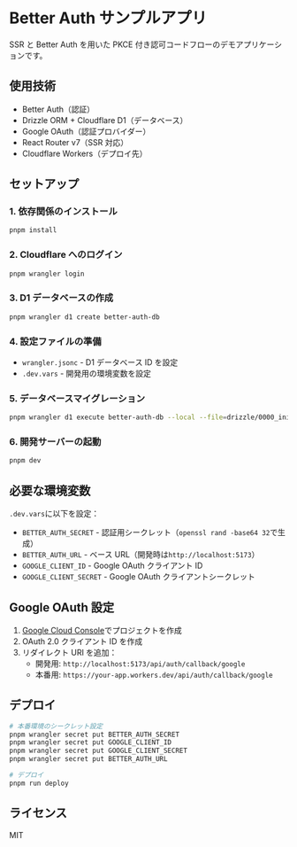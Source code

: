 # Better Auth サンプルアプリ

SSR と Better Auth を用いた PKCE 付き認可コードフローのデモアプリケーションです。

## 使用技術

- Better Auth（認証）
- Drizzle ORM + Cloudflare D1（データベース）
- Google OAuth（認証プロバイダー）
- React Router v7（SSR 対応）
- Cloudflare Workers（デプロイ先）

## セットアップ

### 1. 依存関係のインストール

```bash
pnpm install
```

### 2. Cloudflare へのログイン

```bash
pnpm wrangler login
```

### 3. D1 データベースの作成

```bash
pnpm wrangler d1 create better-auth-db
```

### 4. 設定ファイルの準備

- `wrangler.jsonc` - D1 データベース ID を設定
- `.dev.vars` - 開発用の環境変数を設定

### 5. データベースマイグレーション

```bash
pnpm wrangler d1 execute better-auth-db --local --file=drizzle/0000_init.sql
```

### 6. 開発サーバーの起動

```bash
pnpm dev
```

## 必要な環境変数

`.dev.vars`に以下を設定：

- `BETTER_AUTH_SECRET` - 認証用シークレット（`openssl rand -base64 32`で生成）
- `BETTER_AUTH_URL` - ベース URL（開発時は`http://localhost:5173`）
- `GOOGLE_CLIENT_ID` - Google OAuth クライアント ID
- `GOOGLE_CLIENT_SECRET` - Google OAuth クライアントシークレット

## Google OAuth 設定

1. [Google Cloud Console](https://console.cloud.google.com/)でプロジェクトを作成
2. OAuth 2.0 クライアント ID を作成
3. リダイレクト URI を追加：
   - 開発用: `http://localhost:5173/api/auth/callback/google`
   - 本番用: `https://your-app.workers.dev/api/auth/callback/google`

## デプロイ

```bash
# 本番環境のシークレット設定
pnpm wrangler secret put BETTER_AUTH_SECRET
pnpm wrangler secret put GOOGLE_CLIENT_ID
pnpm wrangler secret put GOOGLE_CLIENT_SECRET
pnpm wrangler secret put BETTER_AUTH_URL

# デプロイ
pnpm run deploy
```

## ライセンス

MIT

